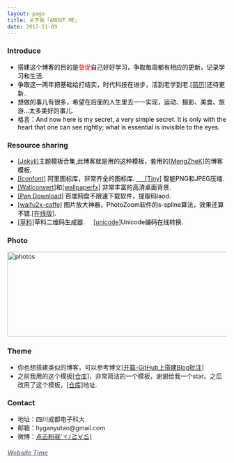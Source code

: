 ```yaml
---
layout: page
title: 关于我「ABOUT ME」 
date: 2017-11-09 
---
```

      
<h3>Introduce </h3>
<ul>
<li style="color:black">搭建这个博客的目的是<a style="color:red">督促</a>自己好好学习，争取每周都有相应的更新，记录学习和生活.</li>
<li style="color:black">争取这一两年把基础给打结实，时代科技在进步，活到老学到老.<a href="{{ site.baseurl }}/CV.html">[简历]</a>还待更新..</li>
<li style="color:black">想做的事儿有很多，希望在后面的人生里去一一实现，运动、摄影、美食、旅游...太多美好的事儿.</li>
<li style="color:black">格言：And now here is my secret, a very simple secret. It is only with the heart that one can see rightly; what is essential is invisible to the eyes. </li>
</ul>




<h3> Resource sharing</h3>   
<ul>
<li style="color:black"><a href="http://jekyllthemes.org"  > [Jekyll]</a>主题模板合集,此博客就是用的这种模板，套用的<a href="https://github.com/MengZheK/kangblog.github.io">[MengZheK]</a>的博客模板.</li>
<li style="color:black"><a href="http://www.iconfont.cn/" > [Iconfont]</a> 阿里图标库，非常齐全的图标库. <a href="https://tinypng.com/" >&nbsp;&nbsp;&nbsp;&nbsp;&nbsp;[Tiny]</a> 智能PNG和JPEG压缩.</li>
<li style="color:black"><a href="http://www.wallconvert.com/" >[Wallconvert]</a>和<a href="https://wallpaperfx.com/" >[wallpaperfx]</a>  非常丰富的高清桌面背景.</li>
<li style="color:black"><a href="https://eyun.baidu.com/enterprise/share/init?cid=8272058700880591108&uk=3171722477&sid=201709257508717666" >[Pan Download]</a>  百度网盘不限速下载软件，提取码laod.</li>
<li style="color:black"><a href="https://github.com/lltcggie/waifu2x-caffe" >[waifu2x-caffe]</a> 图片放大神器，PhotoZoom软件的s-spline算法，效果还算不错.<a href="http://waifu2x.udp.jp/index.zh-CN.html">[在线版]</a>.</li>
<li style="color:black"><a href="https://cli.im/deqr" >[草料]</a>草料二维码生成器.&nbsp;&nbsp;&nbsp;&nbsp;&nbsp;<a href="http://tool.chinaz.com/Tools/Unicode.aspx" >[unicode]</a>Unicode编码在线转换.</li>
</ul>




<h3> Photo</h3>  
<a  target="_blank"><img src="http://gytblog.oss-cn-shenzhen.aliyuncs.com/blog/photo.png" width="967" height="195" alt="photos" display="block"/></a>



<h3>Theme </h3>   
<ul>
<li>你也想搭建类似的博客，可以参考博文<a href="/2015/12/GitHub_blog/">[开篇-GitHub上搭建Blog批注] </a></li>
<li>之前我用的这个模板<a href="https://github.com/Gump-II/Gump-II.github.io">[仓库]</a>，非常简洁的一个模板，谢谢给我一个star。之后改用了这个模板，<a href="https://github.com/MengZheK/kangblog.github.io">[仓库]</a>地址.</li>
</ul>




<h3> Contact </h3>
<ul>
<li>地址：四川成都电子科大</li>
<li>邮箱：hyganyutao@gmail.com</li>
<li>微博：<a href="https://weibo.com/p/1005052857330790/home?from=page_100505&mod=TAB">点击粉我'ヾﾉ≧∀≦)</a></li>
</ul>     

<p>
<a href="/time/" style="color:#708090"  target="_blank"> <h5>Website Time</h5></a>  
</p>    



